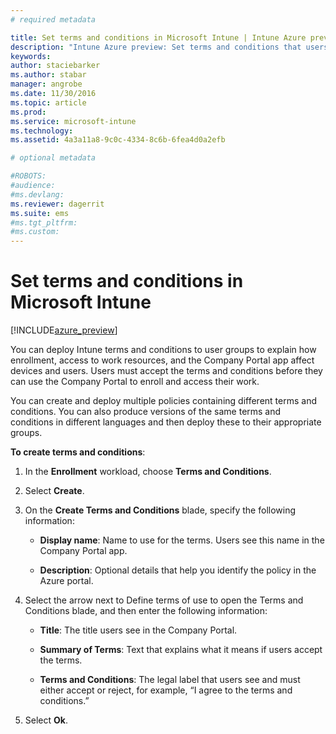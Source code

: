 ```yaml
---
# required metadata

title: Set terms and conditions in Microsoft Intune | Intune Azure preview | Microsoft Docs
description: "Intune Azure preview: Set terms and conditions that users see in the Company Portal for Intune. "
keywords:
author: staciebarker
ms.author: stabar
manager: angrobe
ms.date: 11/30/2016
ms.topic: article
ms.prod:
ms.service: microsoft-intune
ms.technology:
ms.assetid: 4a3a11a8-9c0c-4334-8c6b-6fea4d0a2efb

# optional metadata

#ROBOTS:
#audience:
#ms.devlang:
ms.reviewer: dagerrit
ms.suite: ems
#ms.tgt_pltfrm:
#ms.custom:
---
```


# Set terms and conditions in Microsoft Intune

[!INCLUDE[azure_preview](../includes/azure_preview.md)]

You can deploy Intune terms and conditions to user groups to explain how enrollment, access to work resources, and the Company Portal app affect devices and users. Users must accept the terms and conditions before they can use the Company Portal to enroll and access their work.

You can create and deploy multiple policies containing different terms and conditions. You can also produce versions of the same terms and conditions in different languages and then deploy these to their appropriate groups.

**To create terms and conditions**:

1. In the **Enrollment** workload, choose **Terms and Conditions**.

2. Select **Create**.

3. On the **Create Terms and Conditions** blade, specify the following information:

   - **Display name**: Name to use for the terms. Users see this name in the Company Portal app.
   
   - **Description**: Optional details that help you identify the policy in the Azure portal.

4. Select the arrow next to Define terms of use to open the Terms and Conditions blade, and then enter the following information:

   - **Title**: The title users see in the Company Portal.
   
   - **Summary of Terms**: Text that explains what it means if users accept the terms.
   
   - **Terms and Conditions**: The legal label that users see and must either accept or reject, for example, “I agree to the terms and conditions.”

5. Select **Ok**.